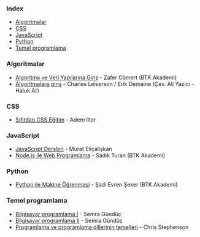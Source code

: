 ### Index

* [Algoritmalar](#algoritmalar)
* [CSS](#css)
* [JavaScript](#javascript)
* [Python](#python)
* [Temel programlama](#temel-programlama)


### Algoritmalar

* [Algoritma ve Veri Yapılarına Giriş](https://www.btkakademi.gov.tr/portal/course/algoritma-programlama-ve-veri-yap-lar-na-giris-12565) - Zafer Cömert (BTK Akademi)
* [Algoritmalara giriş](https://acikders.tuba.gov.tr/course/view.php?id=133) - Charles Leiserson / Erik Demaine (Çev. Ali Yazıcı - Haluk Ar)


### CSS

* [Sıfırdan CSS Eğitim](https://www.youtube.com/playlist?list=PLadt0EaV4m3BX9JaZbKS9B8076bruv93Y) - Adem Ilter


### JavaScript

* [JavaScript Dersleri](https://javascript.sitesi.web.tr) - Murat Eliçalişkan
* [Node.js ile Web Programlama](https://www.btkakademi.gov.tr/portal/course/node-js-ile-web-programlama-14301) - Sadık Turan (BTK Akademi)


### Python

* [Python ile Makine Öğrenmesi](https://www.btkakademi.gov.tr/portal/course/python-ile-makine-ogrenmesi-11800) - Şadi Evren Şeker (BTK Akademi)


### Temel programlama

* [Bilgisayar programlama I](https://acikders.ankara.edu.tr/course/view.php?id=8750) - Semra Gündüç
* [Bilgisayar programlama II](https://acikders.ankara.edu.tr/course/view.php?id=8756) - Semra Gündüç
* [Programlama ve programlama dillerinin temelleri](https://chrisstephenson.org/moodle/course/view.php?id=8) - Chris Stephenson


